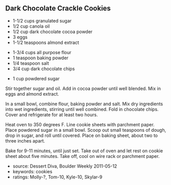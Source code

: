 Dark Chocolate Crackle Cookies
------------------------------

- 1-1/2 cups granulated sugar
- 1/2 cup canola oil
- 1/2 cup dark chocolate cocoa powder
- 3 eggs
- 1-1/2 teaspoons almond extract
<!-- -->
- 1-3/4 cups all purpose flour
- 1 teaspoon baking powder
- 1/4 teaspoon salt
- 3/4 cup dark chocolate chips
<!-- -->
- 1 cup powdered sugar

Stir together sugar and oil.  Add in cocoa powder until well blended.
Mix in eggs and almond extract.

In a small bowl, combine flour, baking powder and salt.  Mix dry
ingredients into wet ingredients, stirring until well combined.  Fold
in chocolate chips.  Cover and refrigerate for at least two hours.

Heat oven to 350 degrees F.  Line cookie sheets with parchment paper.
Place powdered sugar in a small bowl.  Scoop out small teaspoons of
dough, drop in sugar, and roll until covered.  Place on baking sheet,
about two to three inches apart.

Bake for 9-11 minutes, until just set.  Take out of oven and let rest
on cookie sheet about five minutes.  Take off, cool on wire rack or
parchment paper.

- source: Dessert Diva, Boulder Weekly 2011-05-12
- keywords: cookies
- ratings: Molly-?, Tom-10, Kyle-10, Skylar-9
